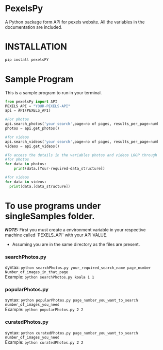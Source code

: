 # PexelsPy
A Python package form API for pexels website. All the variables in the documentation are included.

# INSTALLATION
```python
pip install pexelsPY
```

# Sample Program
This is a sample program to run in your terminal.
```python
from pexelsPy import API
PEXELS_API = "YOUR-PEXELS-API"
api = API(PEXELS_API)

#For photos
api.search_photos('your search',page=no of pages, results_per_page=number)    
photos = api.get_photos()

#for videos
api.search_videos('your search',page=no of pages, results_per_page=number)
videos = api.get_videos()

#To access the details in the variables photos and videos LOOP through the variable
#for photos
for data in photos:
	print(data.[Your-required-data_structure])

#for videos
for data in videos:
  print(data.[data_structure])
```

# To use programs under singleSamples folder.

**_NOTE:_** First you must create a environment variable in your respective machine called 'PEXELS_API' with your API VALUE.

- Assuming you are in the same directory as the files are present.

### searchPhotos.py
syntax: ```python searchPhotos.py your_required_search_name page_number Number_of_images_in_that_page```\
Example: ```python searchPhotos.py koala 1 1```

### popularPhotos.py
syntax: ```python popularPhotos.py page_number_you_want_to_search number_of_images_you_need```\
Example: ```python popularPhotos.py 2 2```

### curatedPhotos.py
syntax: ```python curatedPhotos.py page_number_you_want_to_search number_of_images_you_need```\
Example: ```python curatedPhotos.py 2 2```


